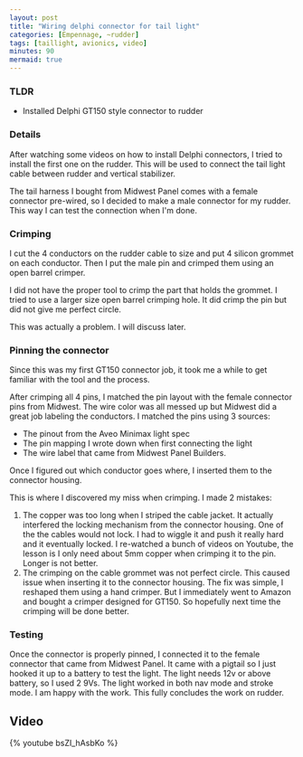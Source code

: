 ```yaml
---
layout: post
title: "Wiring delphi connector for tail light"
categories: [Empennage, ~rudder]
tags: [taillight, avionics, video]
minutes: 90
mermaid: true
---
```


### TLDR

- Installed Delphi GT150 style connector to rudder

### Details

After watching some videos on how to install Delphi connectors, I tried to install the first one on the rudder. This will be used to connect
the tail light cable between rudder and vertical stabilizer.

The tail harness I bought from Midwest Panel comes with a female connector pre-wired, so I decided to make a male connector for my rudder. This
way I can test the connection when I'm done.

### Crimping

I cut the 4 conductors on the rudder cable to size and put 4 silicon grommet on each conductor. Then I put the male pin and crimped them using an open barrel crimper.

I did not have the proper tool to crimp the part that holds the grommet. I tried to use a larger size open barrel crimping hole. It did crimp the pin but did not give me perfect circle.

This was actually a problem. I will discuss later.

### Pinning the connector

Since this was my first GT150 connector job, it took me a while to get familiar with the tool and the process.

After crimping all 4 pins, I matched the pin layout with the female connector pins from Midwest. The wire color was all messed up but Midwest did a great job labeling the conductors. I matched the pins using 3 sources:

- The pinout from the Aveo Minimax light spec
- The pin mapping I wrote down when first connecting the light
- The wire label that came from Midwest Panel Builders.

Once I figured out which conductor goes where, I inserted them to the connector housing.

This is where I discovered my miss when crimping. I made 2 mistakes:

1. The copper was too long when I striped the cable jacket. It actually interfered the locking mechanism from the connector housing. One of the the cables would not lock. I had to wiggle it and push it really hard and it eventually locked. I re-watched a bunch of videos on Youtube, the lesson is I only need about 5mm copper when crimping it to the pin. Longer is not better.
2. The crimping on the cable grommet was not perfect circle. This caused issue when inserting it to the connector housing. The fix was simple, I reshaped them using a hand crimper. But I immediately went to Amazon and bought a crimper designed for GT150. So hopefully next time the crimping will be done better.

### Testing

Once the connector is properly pinned, I connected it to the female connector that came from Midwest Panel. It came with a pigtail so I just hooked it up to a battery to test the light. The light needs 12v or above battery, so I used 2 9Vs. The light worked in both nav mode and stroke mode. I am happy with the work. This fully concludes the work on rudder.

## Video

{% youtube bsZI_hAsbKo %}
